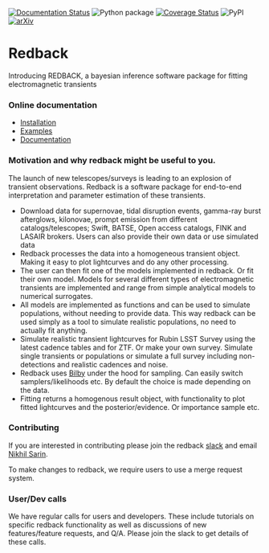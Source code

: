 [![Documentation Status](https://readthedocs.org/projects/redback/badge/?version=latest)](https://redback.readthedocs.io/en/latest/?badge=latest)
![Python package](https://github.com/nikhil-sarin/redback/workflows/Python%20application/badge.svg)
[![Coverage Status](https://coveralls.io/repos/github/nikhil-sarin/redback/badge.svg?branch=master)](https://coveralls.io/github/nikhil-sarin/redback?branch=master)
![PyPI](https://img.shields.io/pypi/v/redback)
[![arXiv](https://img.shields.io/badge/arXiv-2308.12806-00ff00.svg)](https://arxiv.org/abs/2308.12806)
# Redback
Introducing REDBACK, a bayesian inference software package for fitting electromagnetic transients

### Online documentation

- [Installation](https://redback.readthedocs.io/en/latest/)
- [Examples](https://github.com/nikhil-sarin/redback/tree/master/examples)
- [Documentation](https://redback.readthedocs.io/en/latest/)


### Motivation and why redback might be useful to you.
The launch of new telescopes/surveys is leading to an explosion of transient observations. 
Redback is a software package for end-to-end interpretation and parameter estimation of these transients.

- Download data for supernovae, tidal disruption events, gamma-ray burst afterglows, kilonovae, prompt emission from 
  different catalogs/telescopes; Swift, BATSE, Open access catalogs, FINK and LASAIR brokers. 
  Users can also provide their own data or use simulated data
- Redback processes the data into a homogeneous transient object. Making it easy to plot lightcurves and do any other processing.
- The user can then fit one of the models implemented in redback. Or fit their own model. Models for several different types of electromagnetic transients are implemented and range from simple analytical models to numerical surrogates.
- All models are implemented as functions and can be used to simulate populations, without needing to provide data. This way redback can be used simply as a tool to simulate realistic populations, no need to actually fit anything.
- Simulate realistic transient lightcurves for Rubin LSST Survey using the latest cadence tables and for ZTF. Or make your own survey. 
Simulate single transients or populations or simulate a full survey including non-detections and realistic cadences and noise.
- Redback uses [Bilby](https://lscsoft.docs.ligo.org/bilby/index.html) under the hood for sampling. Can easily switch samplers/likelihoods etc. By default the choice is made depending on the data.
- Fitting returns a homogenous result object, with functionality to plot fitted lightcurves and the posterior/evidence. Or importance sample etc.

### Contributing
If you are interested in contributing please join the redback 
[slack](https://join.slack.com/t/redback-group/shared_invite/zt-2gp2chjq8-lG15C4YorVW4PmL86dYuVw)
and email [Nikhil Sarin](mailto:nikhil.sarin@su.se?subject=Contributing%20to%20redback).

To make changes to redback, we require users to use a merge request system. 

### User/Dev calls
We have regular calls for users and developers. 
These include tutorials on specific redback functionality as well as discussions of new features/feature requests, 
and Q/A. Please join the slack to get details of these calls.
